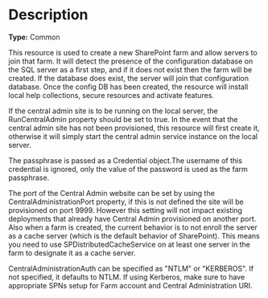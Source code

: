 # Description

**Type:** Common

This resource is used to create a new SharePoint farm and allow servers to
join that farm. It will detect the presence of the configuration database
on the SQL server as a first step, and if it does not exist then the farm
will be created. If the database does exist, the server will join that
configuration database. Once the config DB has been created, the
resource will install local help collections, secure resources and activate
features.

If the central admin site is to be running on the local server, the
RunCentralAdmin property should be set to true. In the event that the central
admin site has not been provisioned, this resource will first create it,
otherwise it will simply start the central admin service instance on the
local server.

The passphrase is passed as a Credential object.The username of this
credential is ignored, only the value of the password is used as the farm
passphrase.

The port of the Central Admin website can be set by using the
CentralAdministrationPort property, if this is not defined the site will be
provisioned on port 9999. However this setting will not impact existing
deployments that already have Central Admin provisioned on another port. Also
when a farm is created, the current behavior is to not enroll the server as a
cache server (which is the default behavior of SharePoint). This means you
need to use SPDistributedCacheService on at least one server in the farm to
designate it as a cache server.

CentralAdministrationAuth can be specified as "NTLM" or "KERBEROS". If not
specified, it defaults to NTLM. If using Kerberos, make sure to have
appropriate SPNs setup for Farm account and Central Administration URI.
